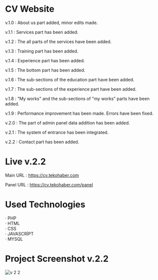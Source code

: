 # CV Website

v.1.0 : About us part added, minor edits made.

v.1.1 : Services part has been added.

v.1.2 : The all parts of the services have been added.

v.1.3 : Training part has been added.

v.1.4 : Experience part has been added.

v.1.5 : The bottom part has been added.

v.1.6 : The sub-sections of the education part have been added.

v.1.7 : The sub-sections of the experience part have been added.

v.1.8 : "My works" and the sub-sections of "my works" parts have been added.

v.1.9 : Performance improvement has been made. Errors have been fixed.

v.2.0 : The part of admin panel data addition has been added.

v.2.1 : The system of entrance has been integrated.

v.2.2 : Contact part has been added.

# Live v.2.2

Main URL : https://cv.tekohaber.com

Panel URL : https://cv.tekohaber.com/panel

# Used Technologies

· PHP<br>
· HTML<br>
· CSS<br>
· JAVASCRİPT<br>
· MYSQL<br>

# Project Screenshot v.2.2
![v 2 2](https://user-images.githubusercontent.com/40199261/127026377-abeee9af-996e-43c0-98b5-0b121e9bace6.png)











 

